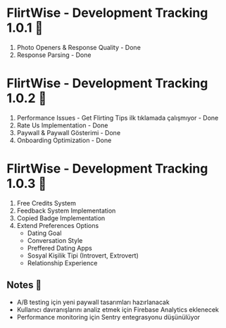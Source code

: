 # FlirtWise - Development Tracking 1.0.1 🎯

1. Photo Openers & Response Quality - Done
2. Response Parsing - Done

# FlirtWise - Development Tracking 1.0.2 🎯

1. Performance Issues - Get Flirting Tips ilk tıklamada çalışmıyor - Done
2. Rate Us Implementation - Done
3. Paywall & Paywall Gösterimi - Done
4. Onboarding Optimization - Done

# FlirtWise - Development Tracking 1.0.3 🎯

1. Free Credits System
2. Feedback System Implementation
3. Copied Badge Implementation
4. Extend Preferences Options
   - Dating Goal
   - Conversation Style
   - Preffered Dating Apps
   - Sosyal Kişilik Tipi (Introvert, Extrovert)
   - Relationship Experience

## Notes 📝

- A/B testing için yeni paywall tasarımları hazırlanacak
- Kullanıcı davranışlarını analiz etmek için Firebase Analytics eklenecek
- Performance monitoring için Sentry entegrasyonu düşünülüyor
